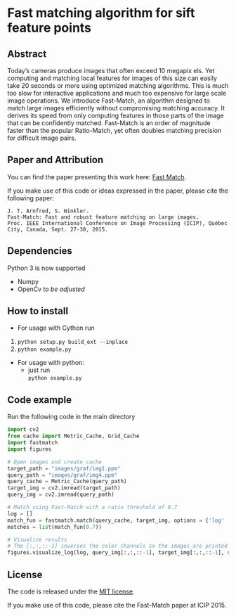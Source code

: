 # Fast matching algorithm for sift feature points

## Abstract

Today’s cameras produce images that often exceed 10 megapix
els. Yet computing and matching local features for images
of this size can easily take 20 seconds or more using optimized matching algorithms. This is much too slow for
interactive applications and much too expensive for large
scale image operations. We introduce Fast-Match, an algorithm designed to match large images efficiently without
compromising matching accuracy. It derives its speed from
only computing features in those parts of the image that can
be confidently matched. Fast-Match is an order of magnitude faster than the popular Ratio-Match, yet often doubles
matching precision for difficult image pairs.

## Paper and Attribution

You can find the paper presenting this work here: [Fast Match](http://stefan.winkler.net/Publications/icip2015fm.pdf).

If you make use of this code or ideas expressed in the paper, please cite the following paper:
```
J. T. Arnfred, S. Winkler.
Fast-Match: Fast and robust feature matching on large images. 
Proc. IEEE International Conference on Image Processing (ICIP), Québec City, Canada, Sept. 27-30, 2015.
```
## Dependencies
Python 3 is now supported
- Numpy
- OpenCv
*to be adjusted*

## How to install

- For usage with Cython run <br />
1. `python setup.py build_ext --inplace`
2. `python example.py`

- For usage with python: <br />
  - just run <br />
    `python example.py`

## Code example

Run the following code in the main directory

```python
import cv2
from cache import Metric_Cache, Grid_Cache
import fastmatch
import figures

# Open images and create cache
target_path = "images/graf/img1.ppm"
query_path = "images/graf/img4.ppm"
query_cache = Metric_Cache(query_path)
target_img = cv2.imread(target_path)
query_img = cv2.imread(query_path)

# Match using Fast-Match with a ratio threshold of 0.7
log = []
match_fun = fastmatch.match(query_cache, target_img, options = {'log' : log})
matches = list(match_fun(0.7))

# Visualize results
# The [:,:,::-1] inverses the color channels so the images are printed correctly
figures.visualize_log(log, query_img[:,:,::-1], target_img[:,:,::-1], stop_at = 100)
```

## License

The code is released under the [MIT license](http://opensource.org/licenses/MIT).

If you make use of this code, please cite the Fast-Match paper at ICIP 2015.
